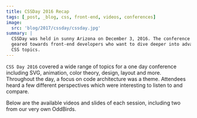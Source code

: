 ```yaml
---
title: CSSDay 2016 Recap
tags: [_post, _blog, css, front-end, videos, conferences]
image:
  src: 'blog/2017/cssday/cssday.jpg'
summary: |
  CSSDay was held in sunny Arizona on December 3, 2016. The conference is
  geared towards front-end developers who want to dive deeper into advanced
  CSS topics.
---
```


`CSS Day 2016` covered a wide range of topics for a one day conference
including SVG, animation, color theory, design, layout and more. Throughout the
day, a focus on code architecture was a theme. Attendees heard a few different
perspectives which were interesting to listen to and compare.

Below are the available videos and slides of each session, including two from
our very own OddBirds.
